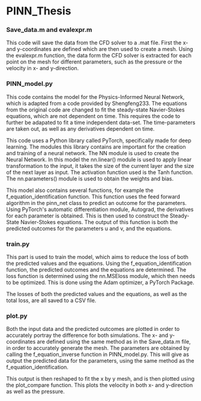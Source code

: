 # PINN_Thesis

### Save_data.m and evalexpr.m

This code will save the data from the CFD solver to a .mat file. First the x- and y-coordinates are defined which are then used to create a mesh. Using the evalexpr.m function, the data form the CFD solver is extracted for each point on the mesh for different parameters, such as the pressure or the velocity in x- and y-direction. 

### PINN_model.py

This code contains the model for the Physics-Informed Neural Network, which is adapted from a code provided by Shengfeng233. The equations from the original code are changed to fit the steady-state Navier-Stokes equations, which are not dependent on time. This requires the code to further be adapated to fit a time independent data-set. The time-parameters are taken out, as well as any derivatives dependent on time.

This code uses a Python library called PyTorch, specifically made for deep learning. The modules this library contains are important for the creation and training of a neural network. The NN module is used to create the Neural Network. In this model the nn.linear() module is used to apply linear transformation to the input, it takes the size of the current layer and the size of the next layer as input. The activation function used is the Tanh function. The nn.parameters() module is used to obtain the weights and bias.

This model also contains several functions, for example the f_equation_identification function. This function uses the feed forward algorithm in the pinn_net class to predict an outcome for the parameters. Using PyTorch's automatic differentiation module, Autograd, the derivatives for each parameter is obtained. This is then used to construct the Steady-State Navier-Stokes equations. The output of this function is both the predicted outcomes for the parameters u and v, and the equations.

### train.py

This part is used to train the model, which aims to reduce the loss of both the predicted values and the equations. Using the f_equation_identification function, the predicted outcomes and the equations are determined. The loss function is determined using the nn.MSEloss module, which then needs to be optimized. This is done using the Adam optimizer, a PyTorch Package. 

The losses of both the predicted values and the equations, as well as the total loss, are all saved to a CSV file. 

### plot.py

Both the input data and the predicted outcomes are plotted in order to accurately portray the difference for both simulations. The x- and y-coordinates are defined using the same method as in the Save_data.m file, in order to accurately generate the mesh. The parameters are obtained by calling the f_equation_inverse function in PINN_model.py. This will give as output the predicted data for the parameters, using the same method as the f_equation_identification. 

This output is then reshaped to fit the x by y mesh, and is then plotted using the plot_compare function. This plots the velocity in both x- and y-direction as well as the pressure.

